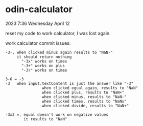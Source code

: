 # odin-calculator
2023 7:36
Wednesday
April 12

reset my code to work calculator, I was lost again.

work calculator commit issues:

    -3-, when clicked minus again results to "NaN-"
         it should return nothing 
           "-3x" works on times
           "-3+" works on plus
           "-3÷" works on times

    3-6 = -3
    -3   when input.textContent is just the answer like "-3"   
                    when clicked equal again, results to "NaN"
                    when clicked plus, results to "NaN+"
                    when clicked minus, results to "NaN-"
                    when clicked times, results to "NaNx"
                    when clicked divide, results to "NaN÷"

    -3x3 =, equal doesn't work on negative values
            it results to "NaN"

                    


